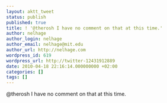 ```yaml
---
layout: aktt_tweet
status: publish
published: true
title: ! '@therosh I have no comment on that at this time.'
author: nelhage
author_login: nelhage
author_email: nelhage@mit.edu
author_url: http://nelhage.com
wordpress_id: 619
wordpress_url: http://twitter-12431912889
date: 2010-04-18 22:16:14.000000000 +02:00
categories: []
tags: []
---
```

@therosh I have no comment on that at this time.
